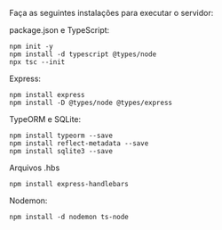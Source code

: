 Faça as seguintes instalações para executar o servidor:

package.json e TypeScript:
```
npm init -y
npm install -d typescript @types/node
npx tsc --init
```

Express:
```
npm install express
npm install -D @types/node @types/express
```

TypeORM e SQLite:
```
npm install typeorm --save
npm install reflect-metadata --save
npm install sqlite3 --save
```

Arquivos .hbs
```
npm install express-handlebars
```

Nodemon:
```
npm install -d nodemon ts-node
```
